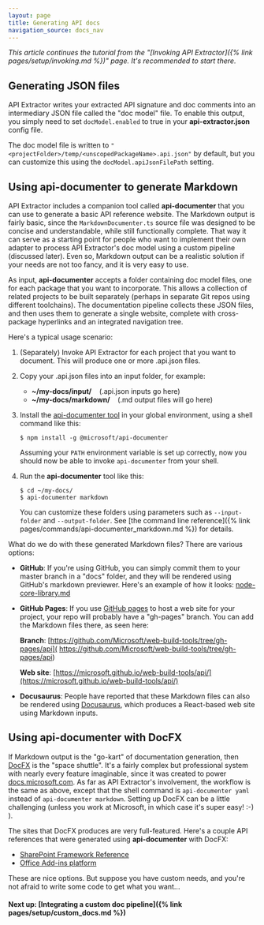 ```yaml
---
layout: page
title: Generating API docs
navigation_source: docs_nav
---
```


*This article continues the tutorial from the "[Invoking API Extractor]({% link pages/setup/invoking.md %})" page.
It's recommended to start there.*


## Generating JSON files

API Extractor writes your extracted API signature and doc comments into an intermediary JSON file called
the "doc model" file.  To enable this output, you simply need to set `docModel.enabled` to true in
your **api-extractor.json** config file.

The doc model file is written to `"<projectFolder>/temp/<unscopedPackageName>.api.json"` by default,
but you can customize this using the `docModel.apiJsonFilePath` setting.


## Using api-documenter to generate Markdown

API Extractor includes a companion tool called **api-documenter** that you can use to generate a basic API reference
website.  The Markdown output is fairly basic, since the `MarkdownDocumenter.ts` source file was designed to be concise
and understandable, while still functionally complete.  That way it can serve as a starting point for people who want
to implement their own adapter to process API Extractor's doc model using a custom pipeline (discussed later).
Even so, Markdown output can be a realistic solution if your needs are not too fancy, and it is very easy to use.

As input, **api-documenter** accepts a folder containing doc model files, one for each package that you want
to incorporate.  This allows a collection of related projects to be built separately (perhaps in separate Git repos
using different toolchains).  The documentation pipeline collects these JSON files, and then uses them to generate
a single website, complete with cross-package hyperlinks and an integrated navigation tree.

Here's a typical usage scenario:

1. (Separately) Invoke API Extractor for each project that you want to document.  This will produce one or more
   .api.json files.

2. Copy your .api.json files into an input folder, for example:

   - **~/my-docs/input/**      &nbsp;&nbsp;  (.api.json inputs go here)
   - **~/my-docs/markdown/**   &nbsp;&nbsp;  (.md output files will go here)

3. Install the [api-documenter tool](https://www.npmjs.com/package/@microsoft/api-documenter) in your global
environment, using a shell command like this:

    ```shell
    $ npm install -g @microsoft/api-documenter
    ```

    Assuming your `PATH` environment variable is set up correctly, now you should now be able to invoke
    `api-documenter` from your shell.

4. Run the **api-documenter** tool like this:

    ```shell
    $ cd ~/my-docs/
    $ api-documenter markdown
    ```
   You can customize these folders using parameters such as `--input-folder` and `--output-folder`.
   See [the command line reference]({% link pages/commands/api-documenter_markdown.md %}) for details.

What do we do with these generated Markdown files?  There are various options:

- **GitHub**:  If you're using GitHub, you can simply commit them to your master branch in
  a "docs" folder, and they will be rendered using GitHub's markdown previewer.  Here's an example of how it looks:
  [node-core-library.md](https://github.com/Microsoft/web-build-tools/blob/gh-pages/api/node-core-library.md)

- **GitHub Pages**:  If you use [GitHub pages](https://guides.github.com/features/pages/) to host a web site for
  your project, your repo will probably have a "gh-pages" branch.  You can add the Markdown files there,
  as seen here:

  **Branch**: [https://github.com/Microsoft/web-build-tools/tree/gh-pages/api](
  https://github.com/Microsoft/web-build-tools/tree/gh-pages/api)

  **Web site**: [https://microsoft.github.io/web-build-tools/api/](https://microsoft.github.io/web-build-tools/api/)

- **Docusaurus**: People have reported that these Markdown files can also be rendered using
  [Docusaurus](https://docusaurus.io/), which produces a React-based web site using Markdown inputs.


## Using api-documenter with DocFX

If Markdown output is the "go-kart" of documentation generation, then
[DocFX](https://dotnet.github.io/docfx/) is the "space shuttle".  It's a fairly complex but professional
system with nearly every feature imaginable, since it was created to power
[docs.microsoft.com](https://docs.microsoft.com).  As far as API Extractor's involvement, the workflow is the same
as above, except that the shell command is `api-documenter yaml` instead of `api-documenter markdown`.
Setting up DocFX can be a little challenging (unless you work at Microsoft, in which case it's super easy! :-) ).

The sites that DocFX produces are very full-featured.  Here's a couple API references that were generated
using **api-documenter** with DocFX:

- [SharePoint Framework Reference](https://docs.microsoft.com/en-us/javascript/api/sp-core-library)
- [Office Add-ins platform](https://docs.microsoft.com/en-us/javascript/api/excel_release/excel.application)


These are nice options.  But suppose you have custom needs, and you're not afraid to write some code to get
what you want...

#### Next up: [Integrating a custom doc pipeline]({% link pages/setup/custom_docs.md %})
